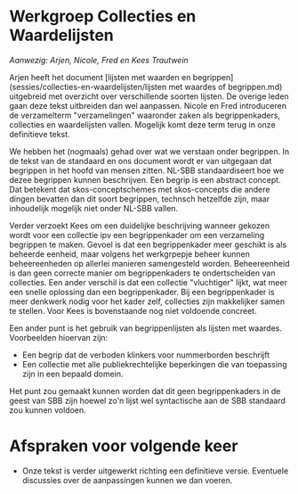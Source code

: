 # Werkgroep Collecties en Waardelijsten
*Aanwezig: Arjen, Nicole, Fred en Kees Trautwein*

Arjen heeft het document [lijsten met waarden en begrippen](sessies/collecties-en-waardelijsten/lijsten met waardes of begrippen.md) uitgebreid met overzicht over verschillende soorten lijsten.
De overige leden gaan deze tekst uitbreiden dan wel aanpassen. Nicole en Fred introduceren de verzamelterm "verzamelingen" waaronder zaken als begrippenkaders, collecties en waardelijsten vallen. Mogelijk komt deze term terug in onze definitieve tekst.

We hebben het (nogmaals) gehad over wat we verstaan onder begrippen. In de tekst van de standaard en ons document wordt er van uitgegaan dat begrippen in het hoofd van mensen zitten. NL-SBB standaardiseert hoe we dezee begrippen kunnen beschrijven. 
Een begrip is een abstract concept. Dat betekent dat skos-conceptschemes met skos-concepts die andere dingen bevatten dan dit soort begrippen, technsch hetzelfde zijn, maar inhoudelijk mogelijk niet onder NL-SBB vallen.

Verder verzoekt Kees om een duidelijke beschrijving wanneer gekozen wordt voor een collectie ipv een begrippenkader om een verzameling begrippen te maken. Gevoel is dat een begrippenkader meer geschikt is als beheerde eenheid, maar volgens het werkgrpepje beheer kunnen beheereenheden op allerlei manieren samengesteld worden. Beheereenheid is dan geen correcte manier om begrippenkaders te ondertscheiden van collecties.
Een ander verschil is dat een collectie "vluchtiger" lijkt, wat meer een snelle oplossing dan een begrippenkader. Bij een begrippenkader is meer denkwerk nodig voor het kader zelf, collecties zijn makkelijker samen te stellen. Voor Kees is bovenstaande nog niet voldoende concreet.

Een ander punt is het gebruik van begrippenlijsten als lijsten met waardes. Voorbeelden hioervan zijn:
- Een begrip dat de verboden klinkers voor nummerborden beschrijft
- Een collectie met alle publiekrechtelijke beperkingen die van toepassing zijn in een bepaald domein.

Het punt zou gemaakt kunnen worden dat dit geen begrippenkaders in de geest van SBB zijn hoewel zo'n lijst wel syntactische aan de SBB standaard zou kunnen voldoen.

# Afspraken voor volgende keer
- Onze tekst is verder uitgewerkt richting een definitieve versie. Eventuele discussies over de aanpassingen kunnen we dan voeren.

